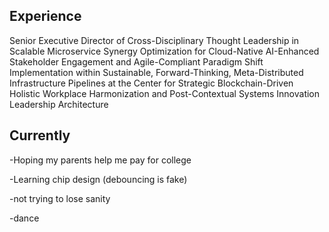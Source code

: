 ## Experience

Senior Executive Director of Cross-Disciplinary Thought Leadership in Scalable Microservice Synergy Optimization for Cloud-Native AI-Enhanced Stakeholder Engagement and Agile-Compliant Paradigm Shift Implementation within Sustainable, Forward-Thinking, Meta-Distributed Infrastructure Pipelines at the Center for Strategic Blockchain-Driven Holistic Workplace Harmonization and Post-Contextual Systems Innovation Leadership Architecture

## Currently

-Hoping my parents help me pay for college

-Learning chip design (debouncing is fake)

-not trying to lose sanity

-dance


